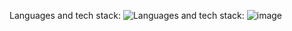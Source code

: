 Languages and tech stack:
![Languages and tech stack:](https://github-readme-tech-stack.vercel.app/api/cards?title=Languages+and+tech+stack%3A&fontFamily=Ubuntu&showBorder=false&lineHeight=25&lineCount=4&gap=5&width=900&hideBg=true&hideTitle=true&bg=%230D1117&badge=%23161B22&border=%2321262D&titleColor=%2358A6FF&line1=javascript%2Cjavascript%2CF7DF1E%3Btypescript%2Ctypescript%2C3178C6%3B&line2=react%2Creact%2C61DAFB%3Bnext.js%2Cnextjs%2CFFFFFF%3Bhtml5%2Chtml5%2CE34F26%3Bcss3%2Ccss3%2C1572B6%3Btailwindcss%2Ctailwindcss%2C06B6D4%3Bradixui%2Cradix+ui%2CFFFFFF%3Bbulma%2Cbulma%2C00D1B2%3B&line3=nestjs%2Cnestjs%2CE0234E%3Bpostgresql%2Cpostgresql%2C4169E1%3Bfirebase%2Cfirebase%2CFFCA28%3Brestapi%2CREST+API%2CFFFFFF%3Bmicroservices%2Cmicroservices%2CFFFFFF%3Bswagger%2Cswagger%2C85EA2D%3B&line4=visualstudiocode%2Cvisual+studio+code%2C007ACC%3Bgithub%2Cgithub%2CFFFFFF%3Bdocker%2Cdocker%2C2496ED%3Binsomnia%2Cinsomnia%2C4000BF%3B)
![image](https://github.com/myrddral/myrddral/assets/63015493/ae89587e-73a5-4c26-b728-dad1989cb1c0)
